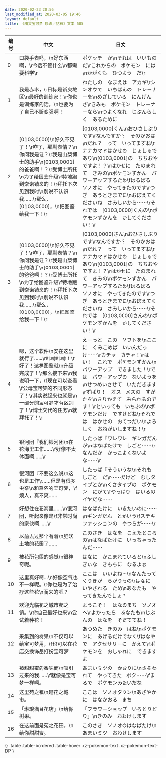 ```yaml
---
date: 2020-02-23 20:56
last_modified_at: 2020-03-05 19:46
layout: default
title: 《精灵宝可梦 珍珠／钻石》文本 505
---
```

| 编号 | 中文 | 日文 |
| ---- | ---- | ---- |
| 0 | 口袋手表吗，\n好东西啊，\r今后不管什么\n都需要科学\r | ポケッチ　か\nそれは　いいもの　だ\rこれからの　ポケモン　には\nかがくも　ひつよう　だ\r |
| 1 | 我是赤木，\r目标是新奥地区\n最好的训练家！\r你也是训练家的话，\n也要为了自己不断变强啊！ | わたしの　なまえは　アカギ\rシンオウで　いちばんの　トレ－ナ－を\nめざしている　にんげん　さ\rきみも　ポケモン　トレ－ナ－なら\nつよくなれ　じぶんらしく　あるために |
| 2 | [0103,0000]\n好久不见了！\r咋了，那副表情？\n你问我是谁？\r我是山梨博士的助手\n[0103,0001]的爸爸啊！？\r受博士所托\n为了给图鉴升级\f特地跑到索诺镇来的！\r拜托下次见到我时\n别说不认识我……\r那么，[0103,0000]，\n把图鉴给我一下！\r | [0103,0000]くん\nおひさしぶりです\rなんですか？　そのかおは\nだれ？　って　いってますね\rナナカマドはかせの　じょしゅであり\n[0103,0001]の　ちちおや　ですよ！？\rはかせに　たのまれて　きみの\nポケモンずかん　パワ－アップするため\fはるばる　ソノオに　やってきたのです\rつぎ　あうときまでに\nおぼえてくださいね　さみしいから⋯⋯\rそれでは　[0103,0000]くんの\nポケモンずかんを　かしてください！\r |
| 3 | [0103,0000]\n好久不见了！\r咋了，那副表情？\n你问我是谁？\r我是山梨博士的助手\n[0103,0001]的爸爸啊！？\r受博士所托\n为了给图鉴升级\f特地跑到索诺镇来的！\r拜托下次见到我时\n别说不认识我……\r那么，[0103,0000]，\n把图鉴给我一下！\r | [0103,0000]さん\nおひさしぶりです\rなんですか？　そのかおは\nだれ？　って　いってますね\rナナカマドはかせの　じょしゅであり\n[0103,0001]の　ちちおや　ですよ！？\rはかせに　たのまれて　きみの\nポケモンずかん　パワ－アップするため\fはるばる　ソノオに　やってきたのです\rつぎ　あうときまでに\nおぼえてくださいね　さみしいから⋯⋯\rそれでは　[0103,0000]さんの\nポケモンずかんを　かしてください！\r |
| 4 | 嗯，这个软件\n安在这里就行了……\r咔哧咔哧！\r好了！这样图鉴就\n升级完成了！\r那么接下来\n我说明一下，\f现在可以查看\f公母宝可梦的不同形态了！\r其实说起来也就是\n一部分的宝可梦才有区别了！\r博士交代的任务\n就拜托了！\r | え－っと　この　ソフトを\nここに　くみこめば　いいんだっけ⋯⋯\rカチャ　カチャ！\rはい！　これで　ポケモンずかん\nパワ－アップ　できました！\rでは　パワ－アップの　ないようを\nせつめいさせて　いただきます\rずばり！　オス　メスの　すがたを\nきりかえて　みられるのです！\rといっても　いちぶの\nポケモンだけ　ですけどね\rそれでは　はかせの　おてつだい\nよろしく　おねがいしますね！\r |
| 5 | 银河团『我们银河团\n在花海里工作……\f好像不太体面啊……\r | したっぱ『ワレワレ　ギンガだんが\nはなばたけで　しごと⋯⋯\rなんだか　かっこよくないよな⋯⋯\r |
| 6 | 银河团『不要这么说\n这也是工作\r……但是有很多虫系\n和草系的宝可梦，\f烦人，真不爽…… | したっぱ『そういうな\nそれも　しごと　だ\r⋯⋯だけど　むしタイプとか\nくさタイプの　ポケモン　にがて\fやっぱり　はいるの　イヤだな⋯⋯ |
| 7 | 好想住在花海里……\n银河团，听起来像是\f非常时尚的家伙啊……\r | はなばたけに　いきたいのに⋯⋯\nギンガだん　とかいう\fステキ　ファッションの　やつらが⋯⋯\r |
| 8 | 以前去过那个有着\n肥沃土地的花园了…… | このさき　はなを　こえたところの\nはなばたけに　いっちゃったんだ⋯⋯ |
| 9 | 被花所包围的感觉\n很神奇呢。 | はなに　かこまれていると\nふしぎぃな　きもちに　なるよぉ |
| 10 | 这里真好啊…\n好像空气也不一样呢。\r你也是为了治疗这些花\n而来的吧？ | ここは　いいよね⋯\nなんたって　くうきが　ちがうもの\rはなに　いやされる　ため\nあなたも　やってきたんでしょ？ |
| 11 | 欢迎光临花之城市苑之镇。\r你自己最好也来\n尝试着种花！ | ようこそ！　はなのまち　ソノオへ\rよかったら　あなたも\nじぶんの　はなを　そだててね！ |
| 12 | 采集到的树果\n不仅可以给宝可梦用，\f也可以在花店交换饰品打扮宝可梦 | あつめた　きのみ　はね\nポケモンに　あげるだけでなく\fはなやで　アクセサリ－に　かえて\fポケモンを　おしゃれに　できますよ |
| 13 | 被甜甜蜜的香味而\n吸引过来的我……\f就像是宝可梦一样啊。 | あまいミツの　かおりに\nさそわれて　やってきた　ボク⋯⋯\fまるで　ポケモンみたいだな |
| 14 | 这里苑之镇\n是花之城市。 | ここは　ソノオタウン\nあざやかに　はなかおる　まち |
| 15 | 「琳琅满目花店」\n给你树果。 | 「フラワ－ショップ　いろとりどり」\nきのみ　おわけします |
| 16 | 在这前面是苑之花田，\n给你甜甜蜜。 | このさき　ソノオのはなばたけ\nあまいミツ　おわけします |
{: .table .table-bordered .table-hover .xz-pokemon-text .xz-pokemon-text-DP }